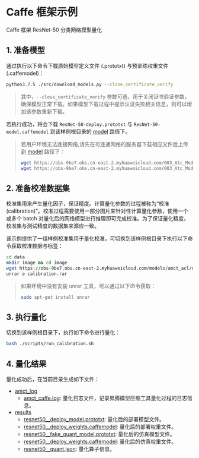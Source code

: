 # Caffe 框架示例

Caffe 框架 ResNet-50 分类网络模型量化

## 1. 准备模型

通过执行以下命令下载原始模型定义文件 (.prototxt) 与预训练权重文件 (.caffemodel)：

```bash
python3.7.5 ./src/download_models.py --close_certificate_verify
```

> 其中，`--close_certificate_verify` 参数可选，用于关闭证书验证参数，确保模型正常下载。如果模型下载过程中提示认证失败相关信息，则可以增加该参数重新下载。

若执行成功，将会下载 `ResNet-50-deploy.prototxt` 与 `ResNet-50-model.caffemodel` 到该样例根目录的 [model](./model/) 路径下。

> 若用户环境无法连接网络,请先在可连通网络的服务器下载相应文件后上传到 [model](./model/) 路径下：
>
> ```bash
> wget https://obs-9be7.obs.cn-east-2.myhuaweicloud.com/003_Atc_Models/AE/ATC%20Model/resnet_50/ResNet-50-deploy.prototxt
> wget https://obs-9be7.obs.cn-east-2.myhuaweicloud.com/003_Atc_Models/AE/ATC%20Model/resnet_50/ResNet-50-model.caffemodel
> ```

## 2. 准备校准数据集

校准集用来产生量化因子，保证精度。计算量化参数的过程被称为“校准 (calibration)”。校准过程需要使用一部分图片来针对性计算量化参数，使用一个或多个 batch 对量化后的网络模型进行推理即可完成校准。为了保证量化精度，校准集与测试精度的数据集来源应一致。

该示例提供了一组样例校准集用于量化校准，可切换到该样例根目录下执行以下命令获取校准数据与标签：

```bash
cd data
mkdir image && cd image
wget https://obs-9be7.obs.cn-east-2.myhuaweicloud.com/models/amct_acl/classification/calibration.rar
unrar e calibration.rar
```

> 如果环境中没有安装 unrar 工具，可以通过以下命令获取：
>
> ```bash
> sudo apt-get install unrar
> ```

## 3. 执行量化

切换到该样例根目录下，执行如下命令进行量化：

```bash
bash ./scripts/run_calibration.sh 
```


## 4. 量化结果

量化成功后，在当前目录生成如下文件：

+ [amct_log](./amct_log/)
  + [amct_caffe.log](./amct_log/amct_caffe.log): 量化日志文件，记录昇腾模型压缩工具量化过程的日志信息。
+ [results](./results/)
  + [resnet50__deploy_model.prototxt](./results/resnet50__deploy_model.prototxt): 量化后的部署模型文件。
  + [resnet50__deploy_weights.caffemodel](./results/resnet50__deploy_weights.caffemodel): 量化后的部署权重文件。
  + [resnet50__fake_quant_model.prototxt](./results/resnet50__fake_quant_model.prototxt): 量化后的仿真模型文件。
  + [resnet50__deploy_weights.caffemodel](./results/resnet50__deploy_weights.caffemodel): 量化后的仿真权重文件。
  + [resnet50__quant.json](./results/resnet50__quant.json): 量化算子信息。
